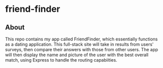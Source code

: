 # friend-finder
## About
 This repo contains my app called FriendFinder, which essentially functions as a dating application. This full-stack site will take in results from users' surveys, then compare their answers with those from other users. The app will then display the name and picture of the user with the best overall match, using Express to handle the routing capabiities. 
